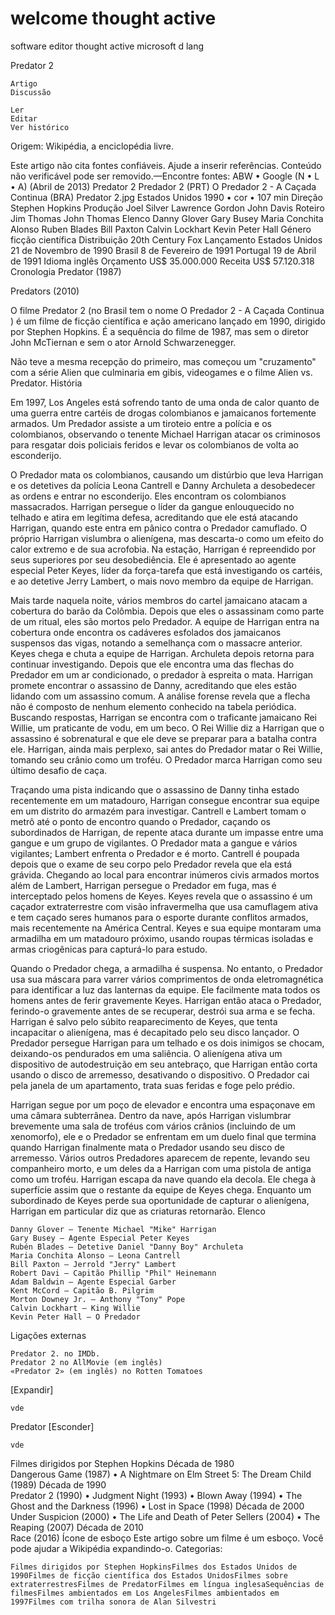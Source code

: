 # welcome thought active
software editor thought active microsoft d lang

Predator 2

    Artigo
    Discussão

    Ler
    Editar
    Ver histórico

Origem: Wikipédia, a enciclopédia livre.
	
Este artigo não cita fontes confiáveis. Ajude a inserir referências. Conteúdo não verificável pode ser removido.—Encontre fontes: ABW  • Google (N • L • A) (Abril de 2013)
Predator 2
Predador 2 (PRT)
O Predador 2 - A Caçada Continua (BRA)
Predator 2.jpg
 Estados Unidos
1990 •  cor •  107 min 
Direção 	Stephen Hopkins
Produção 	Joel Silver
Lawrence Gordon
John Davis
Roteiro 	Jim Thomas
John Thomas
Elenco 	Danny Glover
Gary Busey
Maria Conchita Alonso
Ruben Blades
Bill Paxton
Calvin Lockhart
Kevin Peter Hall
Género 	ficção científica
Distribuição 	20th Century Fox
Lançamento 	Estados Unidos 21 de Novembro de 1990
Brasil 8 de Fevereiro de 1991
Portugal 19 de Abril de 1991
Idioma 	inglês
Orçamento 	US$ 35.000.000
Receita 	US$ 57.120.318
Cronologia
	Predator
(1987)
	
Predators
(2010) 	

O filme Predator 2 (no Brasil tem o nome O Predador 2 - A Caçada Continua ) é um filme de ficção científica e ação americano lançado em 1990, dirigido por Stephen Hopkins. É a sequência do filme de 1987, mas sem o diretor John McTiernan e sem o ator Arnold Schwarzenegger.

Não teve a mesma recepção do primeiro, mas começou um "cruzamento" com a série Alien que culminaria em gibis, videogames e o filme Alien vs. Predator.
História

Em 1997, Los Angeles está sofrendo tanto de uma onda de calor quanto de uma guerra entre cartéis de drogas colombianos e jamaicanos fortemente armados. Um Predador assiste a um tiroteio entre a polícia e os colombianos, observando o tenente Michael Harrigan atacar os criminosos para resgatar dois policiais feridos e levar os colombianos de volta ao esconderijo.

O Predador mata os colombianos, causando um distúrbio que leva Harrigan e os detetives da polícia Leona Cantrell e Danny Archuleta a desobedecer as ordens e entrar no esconderijo. Eles encontram os colombianos massacrados. Harrigan persegue o líder da gangue enlouquecido no telhado e atira em legítima defesa, acreditando que ele está atacando Harrigan, quando este entra em pânico contra o Predador camuflado. O próprio Harrigan vislumbra o alienígena, mas descarta-o como um efeito do calor extremo e de sua acrofobia. Na estação, Harrigan é repreendido por seus superiores por seu desobediência. Ele é apresentado ao agente especial Peter Keyes, líder da força-tarefa que está investigando os cartéis, e ao detetive Jerry Lambert, o mais novo membro da equipe de Harrigan.

Mais tarde naquela noite, vários membros do cartel jamaicano atacam a cobertura do barão da Colômbia. Depois que eles o assassinam como parte de um ritual, eles são mortos pelo Predador. A equipe de Harrigan entra na cobertura onde encontra os cadáveres esfolados dos jamaicanos suspensos das vigas, notando a semelhança com o massacre anterior. Keyes chega e chuta a equipe de Harrigan. Archuleta depois retorna para continuar investigando. Depois que ele encontra uma das flechas do Predador em um ar condicionado, o predador à espreita o mata. Harrigan promete encontrar o assassino de Danny, acreditando que eles estão lidando com um assassino comum. A análise forense revela que a flecha não é composto de nenhum elemento conhecido na tabela periódica. Buscando respostas, Harrigan se encontra com o traficante jamaicano Rei Willie, um praticante de vodu, em um beco. O Rei Willie diz a Harrigan que o assassino é sobrenatural e que ele deve se preparar para a batalha contra ele. Harrigan, ainda mais perplexo, sai antes do Predador matar o Rei Willie, tomando seu crânio como um troféu. O Predador marca Harrigan como seu último desafio de caça.

Traçando uma pista indicando que o assassino de Danny tinha estado recentemente em um matadouro, Harrigan consegue encontrar sua equipe em um distrito do armazém para investigar. Cantrell e Lambert tomam o metrô até o ponto de encontro quando o Predador, caçando os subordinados de Harrigan, de repente ataca durante um impasse entre uma gangue e um grupo de vigilantes. O Predador mata a gangue e vários vigilantes; Lambert enfrenta o Predador e é morto. Cantrell é poupada depois que o exame de seu corpo pelo Predador revela que ela está grávida. Chegando ao local para encontrar inúmeros civis armados mortos além de Lambert, Harrigan persegue o Predador em fuga, mas é interceptado pelos homens de Keyes. Keyes revela que o assassino é um caçador extraterrestre com visão infravermelha que usa camuflagem ativa e tem caçado seres humanos para o esporte durante conflitos armados, mais recentemente na América Central. Keyes e sua equipe montaram uma armadilha em um matadouro próximo, usando roupas térmicas isoladas e armas criogênicas para capturá-lo para estudo.

Quando o Predador chega, a armadilha é suspensa. No entanto, o Predador usa sua máscara para varrer vários comprimentos de onda eletromagnética para identificar a luz das lanternas da equipe. Ele facilmente mata todos os homens antes de ferir gravemente Keyes. Harrigan então ataca o Predador, ferindo-o gravemente antes de se recuperar, destrói sua arma e se fecha. Harrigan é salvo pelo súbito reaparecimento de Keyes, que tenta incapacitar o alienígena, mas é decapitado pelo seu disco lançador. O Predador persegue Harrigan para um telhado e os dois inimigos se chocam, deixando-os pendurados em uma saliência. O alienígena ativa um dispositivo de autodestruição em seu antebraço, que Harrigan então corta usando o disco de arremesso, desativando o dispositivo. O Predador cai pela janela de um apartamento, trata suas feridas e foge pelo prédio.

Harrigan segue por um poço de elevador e encontra uma espaçonave em uma câmara subterrânea. Dentro da nave, após Harrigan vislumbrar brevemente uma sala de troféus com vários crânios (incluindo de um xenomorfo), ele e o Predador se enfrentam em um duelo final que termina quando Harrigan finalmente mata o Predador usando seu disco de arremesso. Vários outros Predadores aparecem de repente, levando seu companheiro morto, e um deles da a Harrigan com uma pistola de antiga como um troféu. Harrigan escapa da nave quando ela decola. Ele chega à superfície assim que o restante da equipe de Keyes chega. Enquanto um subordinado de Keyes perde sua oportunidade de capturar o alienígena, Harrigan em particular diz que as criaturas retornarão.
Elenco

    Danny Glover — Tenente Michael "Mike" Harrigan
    Gary Busey — Agente Especial Peter Keyes
    Rubén Blades — Detetive Daniel "Danny Boy" Archuleta
    Maria Conchita Alonso — Leona Cantrell
    Bill Paxton — Jerrold "Jerry" Lambert
    Robert Davi — Capitão Phillip "Phil" Heinemann
    Adam Baldwin — Agente Especial Garber
    Kent McCord — Capitão B. Pilgrim
    Morton Downey Jr. — Anthony "Tony" Pope
    Calvin Lockhart — King Willie
    Kevin Peter Hall — O Predador

Ligações externas

    Predator 2. no IMDb.
    Predator 2 no AllMovie (em inglês)
    «Predator 2» (em inglês) no Rotten Tomatoes

[Expandir]

    vde

Predator
[Esconder]

    vde

Filmes dirigidos por Stephen Hopkins
Década de 1980	
Dangerous Game (1987) • A Nightmare on Elm Street 5: The Dream Child (1989)
Década de 1990	
Predator 2 (1990) • Judgment Night (1993) • Blown Away (1994) • The Ghost and the Darkness (1996) • Lost in Space (1998)
Década de 2000	
Under Suspicion (2000) • The Life and Death of Peter Sellers (2004) • The Reaping (2007)
Década de 2010	
Race (2016)
Ícone de esboço 	Este artigo sobre um filme é um esboço. Você pode ajudar a Wikipédia expandindo-o.
Categorias:

    Filmes dirigidos por Stephen HopkinsFilmes dos Estados Unidos de 1990Filmes de ficção científica dos Estados UnidosFilmes sobre extraterrestresFilmes de PredatorFilmes em língua inglesaSequências de filmesFilmes ambientados em Los AngelesFilmes ambientados em 1997Filmes com trilha sonora de Alan Silvestri